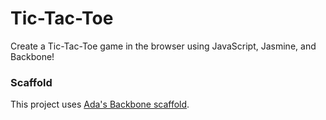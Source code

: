 # Tic-Tac-Toe
Create a Tic-Tac-Toe game in the browser using JavaScript, Jasmine, and Backbone!

### Scaffold
This project uses [Ada's Backbone scaffold](https://github.com/AdaGold/backbone-baseline).
